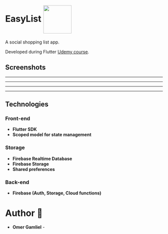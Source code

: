 # EasyList <img src="Assets/Images/app-icon.png" width="90px" align = center />

A social shopping list app.

Developed during Flutter [Udemy course](https://www.udemy.com/course/learn-flutter-dart-to-build-ios-android-apps/).

## Screenshots

-------------------
-------------------
-------------------
-------------------

## Technologies

### Front-end

- **Flutter SDK**
- **Scoped model for state management**

### Storage
 - **Firebase Realtime Database**
 - **Firebase Storage**
 - **Shared preferences**

### Back-end
- **Firebase (Auth, Storage, Cloud functions)**

# Author 🙋

-   **Omer Gamliel** - 


